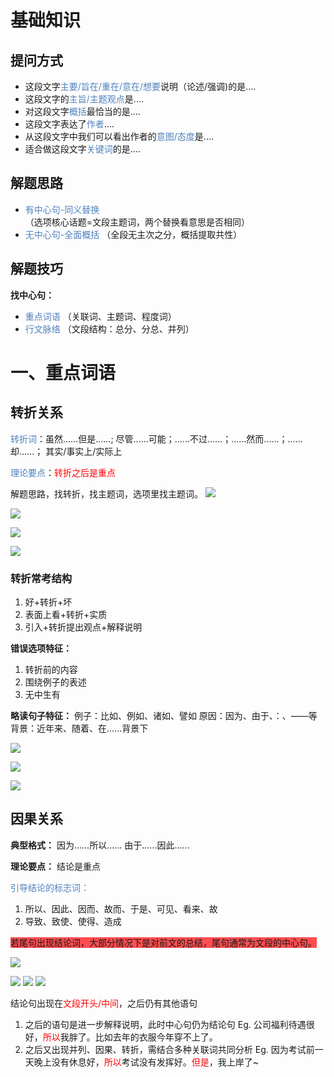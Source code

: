 # 基础知识
## 提问方式

- 这段文字<font color="#4f81bd">主要/旨在/重在/意在/想要</font>说明（论述/强调)的是.…
- 这段文字的<font color="#4f81bd">主旨/主题观点</font>是.…
- 对这段文字<font color="#4f81bd">概括</font>最恰当的是.…
- 这段文字表达了<font color="#4f81bd">作者</font>.…
- 从这段文字中我们可以看出作者的<font color="#4f81bd">意图/态度</font>是.…
- 适合做这段文字<font color="#4f81bd">关键词</font>的是.…

## 解题思路

- <font color="#4f81bd">有中心句-同义替换</font> （选项核心话题=文段主题词，两个替换看意思是否相同）
- <font color="#4f81bd">无中心句-全面概括</font> （全段无主次之分，概括提取共性）


## 解题技巧

**找中心句：**
- <font color="#4f81bd">重点词语</font> （关联词、主题词、程度词）
- <font color="#4f81bd">行文脉络</font> （文段结构：总分、分总、并列）


# 一、重点词语

## 转折关系

<font color="#4f81bd">转折词</font>：虽然......但是......; 尽管......可能；......不过......；......然而......；......却......；
	其实/事实上/实际上

<font color="#4f81bd">理论要点</font>：<font color="#ff0000">转折之后是重点</font>

解题思路，找转折，找主题词，选项里找主题词。
![](image/中心理解-转折关系-例题.png)

![](image/中心理解-转折关系-例题-1.png)

![](image/中心理解-转折关系-例题-1-1.png)

![](image/中心理解-转折关系-例题-2.png)

### 转折常考结构

1. 好+转折+坏
2. 表面上看+转折+实质
3. 引入+转折提出观点+解释说明

**错误选项特征：**
1. 转折前的内容
2. 围绕例子的表述
3. 无中生有

**略读句子特征：**
例子：比如、例如、诸如、譬如
原因：因为、由于、：、——等
背景：近年来、随着、在......背景下

![](image/中心理解-转折关系-思维导图.png)

![](image/中心理解-转折关系-例题-3.png)

![](image/中心理解-转折关系-例题-3-1.png)

## 因果关系

**典型格式：** 因为......所以......
	由于......因此......

**理论要点：** 结论是重点

<font color="#4f81bd">引导结论的标志词：</font>
1. 所以、因此、因而、故而、于是、可见、看来、故
2. 导致、致使、使得、造成

<span style="background:#ff4d4f">若尾句出现结论词，大部分情况下是对前文的总结，尾句通常为文段的中心句。</span>

![](image/中心理解-因果关系-例题-1.png)

  ![](image/中心理解-因果关系-例题-2.png)
  ![](image/中心理解-因果关系-例题-3.png)
![](image/中心理解-因果关系-例题-4.png)


结论句出现在<font color="#ff0000">文段开头/中间</font>，之后仍有其他语句
1. 之后的语句是进一步解释说明，此时中心句仍为结论句
	Eg. 公司福利待遇很好，<font color="#ff0000">所以</font>我胖了。比如去年的衣服今年穿不上了。
2. 之后又出现并列、因果、转折，需结合多种关联词共同分析
	Eg. 因为考试前一天晚上没有休息好，<font color="#ff0000">所以</font>考试没有发挥好。<font color="#ff0000">但是</font>，我上岸了~